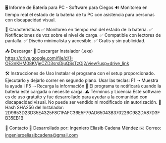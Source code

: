 🖥️ Informe de Batería para PC - Software para Ciegos
🔊 Monitorea en tiempo real el estado de la batería de tu PC con asistencia para personas con discapacidad visual.


📌 Características
✅ Monitoreo en tiempo real del estado de la batería.
✅ Notificaciones de voz sobre el nivel de carga.
✅ Compatible con lectores de pantalla.
✅ Diseño minimalista y accesible.
✅ Gratis y sin publicidad.

📥 Descargar
🔗 Descargar Instalador (.exe)
https://drive.google.com/file/d/1-OE3nKHM08KVjeCZD3srsDjuQSsTzOj2/view?usp=drive_link

🛠️ Instrucciones de Uso
Instalar el programa con el setup proporcionado.
Ejecutarlo y dejarlo correr en segundo plano.
Usar las teclas:
F1 ➝ Muestra la ayuda ℹ️
F5 ➝ Recarga la información 🔄
El programa te notificará cuando la batería esté cargada o necesite carga.
⚠️ Términos y Licencia
Este software es de uso gratuito y fue desarrollado para ayudar a la comunidad con discapacidad visual. No puede ser vendido ni modificado sin autorización.
🔐 Hash SHA256 del Instalador:
2D9653D23D35E4325F8C1FAFC36E5F79AD65043B370226C982DA87D3FB35EB1B

📧 Contacto
👤 Desarrollado por: Ingeniero Eliasib Cadena Méndez
✉️ Correo: ingenieroeliasibcadena@gmail.com
